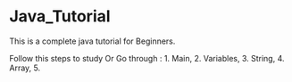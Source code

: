 # Java_Tutorial
This is a complete java tutorial for Beginners.  

Follow this steps to study Or Go through : 1. Main, 2. Variables, 3. String, 4. Array, 5.
